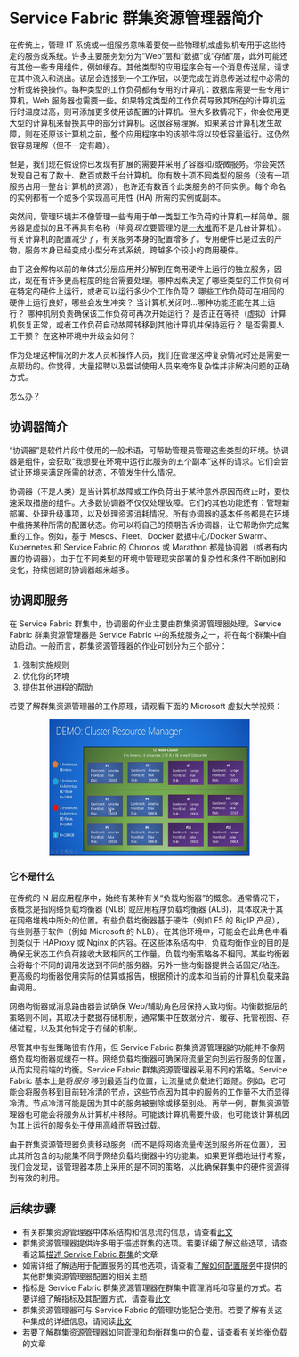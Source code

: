 <properties
    pageTitle="Service Fabric 群集资源管理器简介 | Azure"
    description="介绍 Service Fabric 群集资源管理器。"
    services="service-fabric"
    documentationcenter=".net"
    author="masnider"
    manager="timlt"
    editor="" />
<tags
    ms.assetid="cfab735b-923d-4246-a2a8-220d4f4e0c64"
    ms.service="Service-Fabric"
    ms.devlang="dotnet"
    ms.topic="article"
    ms.tgt_pltfrm="NA"
    ms.workload="NA"
    ms.date="01/05/2017"
    wacn.date="02/20/2017"
    ms.author="masnider" />  


# Service Fabric 群集资源管理器简介
在传统上，管理 IT 系统或一组服务意味着要使一些物理机或虚拟机专用于这些特定的服务或系统。许多主要服务划分为“Web”层和“数据”或“存储”层，此外可能还有其他一些专用组件，例如缓存。其他类型的应用程序会有一个消息传送层，请求在其中流入和流出。该层会连接到一个工作层，以便完成在消息传送过程中必需的分析或转换操作。每种类型的工作负荷都有专用的计算机：数据库需要一些专用计算机，Web 服务器也需要一些。如果特定类型的工作负荷导致其所在的计算机运行时温度过高，则可添加更多使用该配置的计算机。但大多数情况下，你会使用更大型的计算机来替换其中的部分计算机。这很容易理解。如果某台计算机发生故障，则在还原该计算机之前，整个应用程序中的该部件将以较低容量运行。这仍然很容易理解（但不一定有趣）。

但是，我们现在假设你已发现有扩展的需要并采用了容器和/或微服务。你会突然发现自己有了数十、数百或数千台计算机。你有数十项不同类型的服务（没有一项服务占用一整台计算机的资源），也许还有数百个此类服务的不同实例。每个命名的实例都有一个或多个实现高可用性 \(HA\) 所需的实例或副本。

突然间，管理环境并不像管理一些专用于单一类型工作负荷的计算机一样简单。服务器是虚拟的且不再具有名称（毕竟*现在*要管理的是[一大堆](http://www.slideshare.net/randybias/architectures-for-open-and-scalable-clouds/20)而不是几台计算机）。有关计算机的配置减少了，有关服务本身的配置增多了。专用硬件已是过去的产物，服务本身已经变成小型分布式系统，跨越多个较小的商用硬件。

由于这会解构以前的单体式分层应用并分解到在商用硬件上运行的独立服务，因此，现在有许多更高程度的组合需要处理。哪种因素决定了哪些类型的工作负荷可在特定的硬件上运行，或者可以运行多少个工作负荷？ 哪些工作负荷可在相同的硬件上运行良好，哪些会发生冲突？ 当计算机关闭时...哪种功能还能在其上运行？ 哪种机制负责确保该工作负荷可再次开始运行？ 是否正在等待（虚拟）计算机恢复正常，或者工作负荷自动故障转移到其他计算机并保持运行？ 是否需要人工干预？ 在这种环境中升级会如何？

作为处理这种情况的开发人员和操作人员，我们在管理这种复杂情况时还是需要一点帮助的。你觉得，大量招聘以及尝试使用人员来掩饰复杂性并非解决问题的正确方式。

怎么办？

## 协调器简介
“协调器”是软件片段中使用的一般术语，可帮助管理员管理这些类型的环境。协调器是组件，会获取“我想要在环境中运行此服务的五个副本”这样的请求。它们会尝试让环境来满足所需的状态，不管发生什么情况。

协调器（不是人类）是当计算机故障或工作负荷出于某种意外原因而终止时，要快速采取措施的组件。大多数协调器不仅仅处理故障。它们的其他功能还有：管理新部署、处理升级事项，以及处理资源消耗情况。所有协调器的基本任务都是在环境中维持某种所需的配置状态。你可以将自己的预期告诉协调器，让它帮助你完成繁重的工作。例如，基于 Mesos、Fleet、Docker 数据中心/Docker Swarm、Kubernetes 和 Service Fabric 的 Chronos 或 Marathon 都是协调器（或者有内置的协调器）。由于在不同类型的环境中管理现实部署的复杂性和条件不断加剧和变化，持续创建的协调器越来越多。

## 协调即服务
在 Service Fabric 群集中，协调器的作业主要由群集资源管理器处理。Service Fabric 群集资源管理器是 Service Fabric 中的系统服务之一，将在每个群集中自动启动。一般而言，群集资源管理器的作业可划分为三个部分：

1. 强制实施规则
2. 优化你的环境
3. 提供其他进程的帮助

若要了解群集资源管理器的工作原理，请观看下面的 Microsoft 虚拟大学视频：
<center><a target="_blank" href="https://mva.microsoft.com/zh-CN/training-courses/building-microservices-applications-on-azure-service-fabric-16747?l=d4tka66yC_5706218965"> <img src="./media/service-fabric-cluster-resource-manager-introduction/ConceptsAndDemoVid.png" WIDTH="360" HEIGHT="244"> </a></center>

### 它不是什么
在传统的 N 层应用程序中，始终有某种有关“负载均衡器”的概念。通常情况下，该概念是指网络负载均衡器 \(NLB\) 或应用程序负载均衡器 \(ALB\)，具体取决于其在网络堆栈中所处的位置。有些负载均衡器基于硬件（例如 F5 的 BigIP 产品），有些则基于软件（例如 Microsoft 的 NLB）。在其他环境中，可能会在此角色中看到类似于 HAProxy 或 Nginx 的内容。在这些体系结构中，负载均衡作业的目的是确保无状态工作负荷接收大致相同的工作量。负载均衡策略各不相同。某些均衡器会将每个不同的调用发送到不同的服务器。另外一些均衡器提供会话固定/粘连。更高级的均衡器使用实际的估算或报告，根据预计的成本和当前的计算机负载来路由调用。

网络均衡器或消息路由器尝试确保 Web/辅助角色层保持大致均衡。均衡数据层的策略则不同，其取决于数据存储机制，通常集中在数据分片、缓存、托管视图、存储过程，以及其他特定于存储的机制。

尽管其中有些策略很有作用，但 Service Fabric 群集资源管理器的功能并不像网络负载均衡器或缓存一样。网络负载均衡器可确保将流量定向到运行服务的位置，从而实现前端的均衡。Service Fabric 群集资源管理器采用不同的策略。Service Fabric 基本上是将*服务* 移到最适当的位置，让流量或负载进行跟随。例如，它可能会将服务移到目前较冷清的节点，这些节点因为其中的服务的工作量不大而显得冷清。节点冷清可能是因为其中的服务被删除或移至别处。再举一例，群集资源管理器也可能会将服务从计算机中移除。可能该计算机需要升级，也可能该计算机因为其上运行的服务处于使用高峰而导致过载。

由于群集资源管理器负责移动服务（而不是将网络流量传送到服务所在位置），因此其所包含的功能集不同于网络负载均衡器中的功能集。如果更详细地进行考察，我们会发现，该管理器本质上采用的是不同的策略，以此确保群集中的硬件资源得到有效的利用。

## 后续步骤
- 有关群集资源管理器中体系结构和信息流的信息，请查看[此文](/documentation/articles/service-fabric-cluster-resource-manager-architecture/)
- 群集资源管理器提供许多用于描述群集的选项。若要详细了解这些选项，请查看这篇[描述 Service Fabric 群集](/documentation/articles/service-fabric-cluster-resource-manager-cluster-description/)的文章
- 如需详细了解适用于配置服务的其他选项，请查看[了解如何配置服务](/documentation/articles/service-fabric-cluster-resource-manager-configure-services/)中提供的其他群集资源管理器配置的相关主题
- 指标是 Service Fabric 群集资源管理器在群集中管理消耗和容量的方式。若要详细了解指标及其配置方式，请查看[此文](/documentation/articles/service-fabric-cluster-resource-manager-metrics/)
- 群集资源管理器可与 Service Fabric 的管理功能配合使用。若要了解有关这种集成的详细信息，请阅读[此文](/documentation/articles/service-fabric-cluster-resource-manager-management-integration/)
- 若要了解群集资源管理器如何管理和均衡群集中的负载，请查看有关[均衡负载](/documentation/articles/service-fabric-cluster-resource-manager-balancing/)的文章

<!---HONumber=Mooncake_0213_2017-->
<!--Update_Description: add introduction to NLB-->